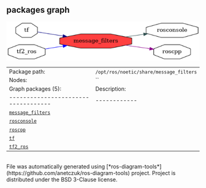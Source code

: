 <!--
File was automatically generated using 'ros-diagram-tools' project.
Project is distributed under the BSD 3-Clause license.
-->

## packages graph

[![message_filters](message_filters.png "message_filters")](message_filters.png)

|     |     |
| --- | --- |
| Package path: | `/opt/ros/noetic/share/message_filters` |
| Nodes: | `` |
| Graph packages (5): | Description: |
| ----------------------------------- | ------------ |
| [`message_filters`](message_filters.html) |  |
| [`rosconsole`](rosconsole.html) |  |
| [`roscpp`](roscpp.html) |  |
| [`tf`](tf.html) |  |
| [`tf2_ros`](tf2_ros.html) |  |


</br>
File was automatically generated using [*ros-diagram-tools*](https://github.com/anetczuk/ros-diagram-tools) project.
Project is distributed under the BSD 3-Clause license.
